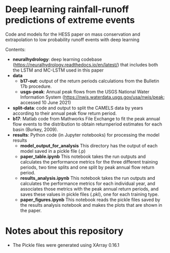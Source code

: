 # Deep learning rainfall-runoff predictions of extreme events
Code and models for the HESS paper on mass conservation and extrapolation to low probability runoff events with deep learning

Contents:
- **neuralhydrology**: deep learning codebase (https://neuralhydrology.readthedocs.io/en/latest/) that includes both the LSTM and MC-LSTM used in this paper
- **data**
    - **b17-out**: output of the return periods calculations from the Bulletin 17b procedure.
    - **usgs-peak**: Annual peak flows from the USGS National Water Information System (https://nwis.waterdata.usgs.gov/usa/nwis/peak; accessed 10 June 2021)
- **split-data**: code and output to split the CAMELS data by years according to their annual peak flow return period.
- **b17**: Matlab code from Mathworks File Exchange to fit the peak annual flow events to the distribution to obtain returnperiod estimates for each basin (Burkey, 2009). 
- **results**: Python code (in Jupyter notebooks) for processing the model results
    - **model_output_for_analysis** This directory has the output of each model saved in a pickle file (.p)
    - **paper_table.ipynb** This notebook takes the run outputs and calculates the performance metrics for the three different training periods, two time splits and one split by peak annual flow return period.
    - **results_analysis.ipynb** This notebook takes the run outputs and calculates the performance metrics for each individual year, and associates those metrics with the peak annual return periods, and saves these values in pickle files (.pkl), one for each training type.
    - **paper_figures.ipynb** This notebook reads the pickle files saved by the results analysis notebook and makes the plots that are shown in the paper. 

# Notes about this repository
- The Pickle files were generated using XArray 0.16.1
